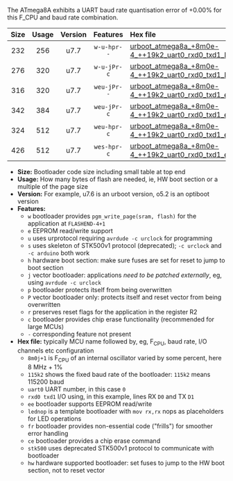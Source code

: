 The ATmega8A exhibits a UART baud rate quantisation error of +0.00% for this F_CPU and baud rate combination.

|Size|Usage|Version|Features|Hex file|
|:-:|:-:|:-:|:-:|:--|
|232|256|u7.7|`w-u-hpr--`|[urboot_atmega8a_+8m0e-4_++19k2_uart0_rxd0_txd1_lednop_fr_hw.hex](https://raw.githubusercontent.com/stefanrueger/urboot.hex/main/mcus/atmega8a/internal_oscillator/fcpu_+8m0e-4/br_++19k2/urboot_atmega8a_+8m0e-4_++19k2_uart0_rxd0_txd1_lednop_fr_hw.hex)|
|276|320|u7.7|`w-u-jPr-c`|[urboot_atmega8a_+8m0e-4_++19k2_uart0_rxd0_txd1_lednop_fr_ce.hex](https://raw.githubusercontent.com/stefanrueger/urboot.hex/main/mcus/atmega8a/internal_oscillator/fcpu_+8m0e-4/br_++19k2/urboot_atmega8a_+8m0e-4_++19k2_uart0_rxd0_txd1_lednop_fr_ce.hex)|
|316|320|u7.7|`weu-jPr--`|[urboot_atmega8a_+8m0e-4_++19k2_uart0_rxd0_txd1_ee_lednop_fr.hex](https://raw.githubusercontent.com/stefanrueger/urboot.hex/main/mcus/atmega8a/internal_oscillator/fcpu_+8m0e-4/br_++19k2/urboot_atmega8a_+8m0e-4_++19k2_uart0_rxd0_txd1_ee_lednop_fr.hex)|
|342|384|u7.7|`weu-jPr-c`|[urboot_atmega8a_+8m0e-4_++19k2_uart0_rxd0_txd1_ee_lednop_fr_ce.hex](https://raw.githubusercontent.com/stefanrueger/urboot.hex/main/mcus/atmega8a/internal_oscillator/fcpu_+8m0e-4/br_++19k2/urboot_atmega8a_+8m0e-4_++19k2_uart0_rxd0_txd1_ee_lednop_fr_ce.hex)|
|324|512|u7.7|`weu-hpr-c`|[urboot_atmega8a_+8m0e-4_++19k2_uart0_rxd0_txd1_ee_lednop_fr_ce_hw.hex](https://raw.githubusercontent.com/stefanrueger/urboot.hex/main/mcus/atmega8a/internal_oscillator/fcpu_+8m0e-4/br_++19k2/urboot_atmega8a_+8m0e-4_++19k2_uart0_rxd0_txd1_ee_lednop_fr_ce_hw.hex)|
|426|512|u7.7|`wes-hpr-c`|[urboot_atmega8a_+8m0e-4_++19k2_uart0_rxd0_txd1_ee_lednop_fr_ce_stk500_hw.hex](https://raw.githubusercontent.com/stefanrueger/urboot.hex/main/mcus/atmega8a/internal_oscillator/fcpu_+8m0e-4/br_++19k2/urboot_atmega8a_+8m0e-4_++19k2_uart0_rxd0_txd1_ee_lednop_fr_ce_stk500_hw.hex)|

- **Size:** Bootloader code size including small table at top end
- **Usage:** How many bytes of flash are needed, ie, HW boot section or a multiple of the page size
- **Version:** For example, u7.6 is an urboot version, o5.2 is an optiboot version
- **Features:**
  + `w` bootloader provides `pgm_write_page(sram, flash)` for the application at `FLASHEND-4+1`
  + `e` EEPROM read/write support
  + `u` uses urprotocol requiring `avrdude -c urclock` for programming
  + `s` uses skeleton of STK500v1 protocol (deprecated); `-c urclock` and `-c arduino` both work
  + `h` hardware boot section: make sure fuses are set for reset to jump to boot section
  + `j` vector bootloader: applications *need to be patched externally*, eg, using `avrdude -c urclock`
  + `p` bootloader protects itself from being overwritten
  + `P` vector bootloader only: protects itself and reset vector from being overwritten
  + `r` preserves reset flags for the application in the register R2
  + `c` bootloader provides chip erase functionality (recommended for large MCUs)
  + `-` corresponding feature not present
- **Hex file:** typically MCU name followed by, eg, F<sub>CPU</sub>, baud rate, I/O channels etc configuration
  + `8m0j+1` is F<sub>CPU</sub> of an internal oscillator varied by some percent, here 8 MHz + 1%
  + `115k2` shows the fixed baud rate of the bootloader: `115k2` means 115200 baud
  + `uart0` UART number, in this case `0`
  + `rxd0 txd1` I/O using, in this example, lines RX `D0` and TX `D1`
  + `ee` bootloader supports EEPROM read/write
  + `lednop` is a template bootloader with `mov rx,rx` nops as placeholders for LED operations
  + `fr` bootloader provides non-essential code ("frills") for smoother error handling
  + `ce` bootloader provides a chip erase command
  + `stk500` uses deprecated STK500v1 protocol to communicate with bootloader
  + `hw` hardware supported bootloader: set fuses to jump to the HW boot section, not to reset vector
